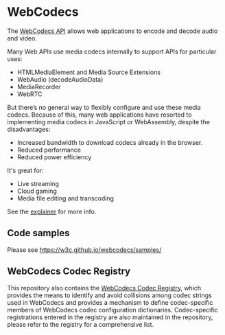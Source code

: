 # WebCodecs

The [WebCodecs API](https://w3c.github.io/webcodecs/) allows web applications
to encode and decode audio and video.

Many Web APIs use media codecs internally to support APIs for particular uses:
- HTMLMediaElement and Media Source Extensions
- WebAudio (decodeAudioData)
- MediaRecorder
- WebRTC

But there’s no general way to flexibly configure and use these media codecs. 
Because of this, many web applications have resorted to implementing 
media codecs in JavaScript or WebAssembly, despite the disadvantages:
- Increased bandwidth to download codecs already in the browser.
- Reduced performance
- Reduced power efficiency 

It's great for:
- Live streaming
- Cloud gaming
- Media file editing and transcoding

See the [explainer](https://github.com/w3c/webcodecs/blob/main/explainer.md) for more info.

## Code samples

Please see https://w3c.github.io/webcodecs/samples/

## WebCodecs Codec Registry

This repository also contains the
[WebCodecs Codec Registry](https://w3c.github.io/webcodecs/codec_registry.html),
which provides the means to identify and avoid collisions among codec strings
used in WebCodecs and provides a mechanism to define codec-specific members of
WebCodecs codec configuration dictionaries. Codec-specific registrations entered
in the registry are also maintained in the repository, please refer to the
registry for a comprehensive list.
